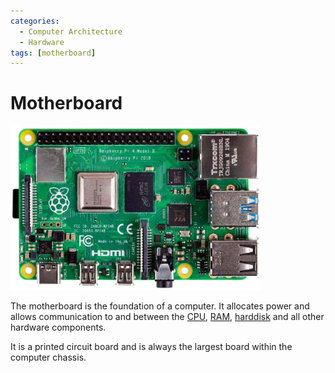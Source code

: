 ```yaml
---
categories:
  - Computer Architecture
  - Hardware
tags: [motherboard]
---
```


# Motherboard

<img src="../_img/motherboard-pi.jpg" width="400px"/>

The motherboard is the foundation of a computer. It allocates power and allows
communication to and between the
[CPU](/Computer_Architecture/CPU/CPU_architecture.md),
[RAM](/Computer_Architecture/Memory/Memory.md),
[harddisk](/Operating_Systems/Disks/What_are_disks.md) and all other hardware
components.

It is a printed circuit board and is always the largest board within the
computer chassis.
